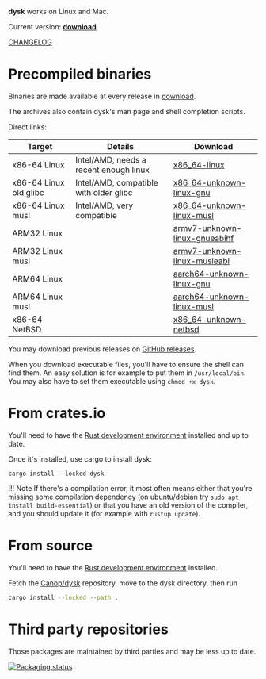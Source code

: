 
**dysk** works on Linux and Mac.

Current version: **<a id=current-version href=../download>download</a>**
<script>
console.log("in script");
fetch("../download/version")
    .then(response => response.text())
    .then(version => {
        console.log(`version: #${version}#`);
        version = version.trim();
        if (!/^\d+(\.\d+)*(-\w+)?$/.test(version)) {
            console.warn("invalid version in download/version");
            return;
        }
        document.getElementById("current-version").textContent = version;
    })
</script>

[CHANGELOG](https://github.com/Canop/dysk/blob/main/CHANGELOG.md)


# Precompiled binaries

Binaries are made available at every release in [download](https://dystroy.org/dysk/download).

The archives also contain dysk's man page and shell completion scripts.

Direct links:


Target|Details|Download
-|-|-
x86-64 Linux | Intel/AMD, needs a recent enough linux  | [x86_64-linux](https://dystroy.org/dysk/download/x86_64-linux/dysk)
x86-64 Linux old glibc | Intel/AMD, compatible with older glibc | [x86_64-unknown-linux-gnu](https://dystroy.org/dysk/download/x86_64-unknown-linux-gnu/dysk)
x86-64 Linux musl | Intel/AMD, very compatible | [x86_64-unknown-linux-musl](https://dystroy.org/dysk/download/x86_64-unknown-linux-musl/dysk)
ARM32 Linux |  | [armv7-unknown-linux-gnueabihf](https://dystroy.org/dysk/download/armv7-unknown-linux-gnueabihf/dysk)
ARM32 Linux musl |  | [armv7-unknown-linux-musleabi](https://dystroy.org/dysk/download/armv7-unknown-linux-musleabi/dysk)
ARM64 Linux |  | [aarch64-unknown-linux-gnu](https://dystroy.org/dysk/download/aarch64-unknown-linux-gnu/dysk)
ARM64 Linux musl |  | [aarch64-unknown-linux-musl](https://dystroy.org/dysk/download/aarch64-unknown-linux-musl/dysk)
x86-64 NetBSD | | [x86_64-unknown-netbsd](https://dystroy.org/dysk/download/x86_64-unknown-netbsd/dysk)


You may download previous releases on [GitHub releases](https://github.com/Canop/dysk/releases).

When you download executable files, you'll have to ensure the shell can find them. An easy solution is for example to put them in `/usr/local/bin`. You may also have to set them executable using `chmod +x dysk`.

# From crates.io

You'll need to have the [Rust development environment](https://www.rustup.rs) installed and up to date.

Once it's installed, use cargo to install dysk:

    cargo install --locked dysk

!!! Note
	If there's a compilation error, it most often means either that you're missing some compilation dependency (on ubuntu/debian try `sudo apt install build-essential`) or that you have an old version of the compiler, and you should update it (for example with `rustup update`).

# From source

You'll need to have the [Rust development environment](https://www.rustup.rs) installed.

Fetch the [Canop/dysk](https://github.com/Canop/dysk) repository, move to the dysk directory, then run

```bash
cargo install --locked --path .
```

# Third party repositories

Those packages are maintained by third parties and may be less up to date.

[![Packaging status](https://repology.org/badge/vertical-allrepos/dysk.svg)](https://repology.org/project/dysk/versions)

